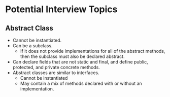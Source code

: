 # Potential Interview Topics
## Abstract Class
* Cannot be instantiated.
* Can be a subclass.
  - If it does not provide implementations for all of the abstract methods, then the subclass must
  also be declared abstract.
* Can declare fields that are not static and final, and define public, protected, and private 
  concrete methods.
* Abstract classes are similar to interfaces.
  - Cannot be instantiated
  - May contain a mix of methods declared with or without an implementation.